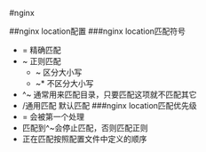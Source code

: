 #nginx

##nginx location配置
###nginx location匹配符号
- = 精确匹配
- ~ 正则匹配
	- ~  区分大小写
	- ~* 不区分大小写
- ^~ 通常用来匹配目录，只要匹配这项就不匹配其它
- /通用匹配 默认匹配
###nginx location匹配优先级
- = 会被第一个处理
- 匹配到^~会停止匹配，否则匹配正则
- 正在匹配按照配置文件中定义的顺序